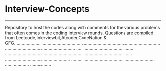 # Interview-Concepts
___
Repository to host the codes along with comments for the various problems that often comes in the coding interview rounds. Questions are compiled from Leetcode,Interviewbit,Atcoder,CodeNation & GFG.............................................................................................................................................................................
.................
............................
..........................................
...........................................................
..........................................
.........
...................................................................
......
............
.................
